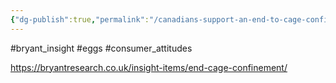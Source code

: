 ```yaml
---
{"dg-publish":true,"permalink":"/canadians-support-an-end-to-cage-confinement-for-egg-laying-hens/","created":"2024-01-12T13:41:23.000+00:00","updated":"2025-10-10T23:53:20.441+01:00"}
---
```


#bryant_insight #eggs #consumer_attitudes 

https://bryantresearch.co.uk/insight-items/end-cage-confinement/